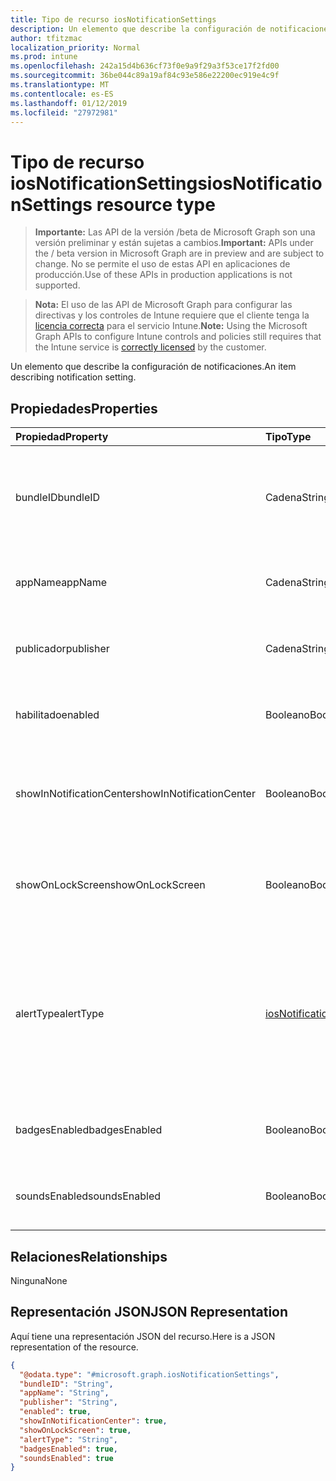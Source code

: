 ```yaml
---
title: Tipo de recurso iosNotificationSettings
description: Un elemento que describe la configuración de notificaciones.
author: tfitzmac
localization_priority: Normal
ms.prod: intune
ms.openlocfilehash: 242a15d4b636cf73f0e9a9f29a3f53ce17f2fd00
ms.sourcegitcommit: 36be044c89a19af84c93e586e22200ec919e4c9f
ms.translationtype: MT
ms.contentlocale: es-ES
ms.lasthandoff: 01/12/2019
ms.locfileid: "27972981"
---
```

# <a name="iosnotificationsettings-resource-type"></a><span data-ttu-id="1579e-103">Tipo de recurso iosNotificationSettings</span><span class="sxs-lookup"><span data-stu-id="1579e-103">iosNotificationSettings resource type</span></span>

> <span data-ttu-id="1579e-104">**Importante:** Las API de la versión /beta de Microsoft Graph son una versión preliminar y están sujetas a cambios.</span><span class="sxs-lookup"><span data-stu-id="1579e-104">**Important:** APIs under the / beta version in Microsoft Graph are in preview and are subject to change.</span></span> <span data-ttu-id="1579e-105">No se permite el uso de estas API en aplicaciones de producción.</span><span class="sxs-lookup"><span data-stu-id="1579e-105">Use of these APIs in production applications is not supported.</span></span>

> <span data-ttu-id="1579e-106">**Nota:** El uso de las API de Microsoft Graph para configurar las directivas y los controles de Intune requiere que el cliente tenga la [licencia correcta](https://go.microsoft.com/fwlink/?linkid=839381) para el servicio Intune.</span><span class="sxs-lookup"><span data-stu-id="1579e-106">**Note:** Using the Microsoft Graph APIs to configure Intune controls and policies still requires that the Intune service is [correctly licensed](https://go.microsoft.com/fwlink/?linkid=839381) by the customer.</span></span>

<span data-ttu-id="1579e-107">Un elemento que describe la configuración de notificaciones.</span><span class="sxs-lookup"><span data-stu-id="1579e-107">An item describing notification setting.</span></span>
## <a name="properties"></a><span data-ttu-id="1579e-108">Propiedades</span><span class="sxs-lookup"><span data-stu-id="1579e-108">Properties</span></span>
|<span data-ttu-id="1579e-109">Propiedad</span><span class="sxs-lookup"><span data-stu-id="1579e-109">Property</span></span>|<span data-ttu-id="1579e-110">Tipo</span><span class="sxs-lookup"><span data-stu-id="1579e-110">Type</span></span>|<span data-ttu-id="1579e-111">Descripción</span><span class="sxs-lookup"><span data-stu-id="1579e-111">Description</span></span>|
|:---|:---|:---|
|<span data-ttu-id="1579e-112">bundleID</span><span class="sxs-lookup"><span data-stu-id="1579e-112">bundleID</span></span>|<span data-ttu-id="1579e-113">Cadena</span><span class="sxs-lookup"><span data-stu-id="1579e-113">String</span></span>|<span data-ttu-id="1579e-114">Id. de paquete de la aplicación en el que aplicar esa configuración de notificaciones.</span><span class="sxs-lookup"><span data-stu-id="1579e-114">Bundle id of app to which to apply these notification settings.</span></span>|
|<span data-ttu-id="1579e-115">appName</span><span class="sxs-lookup"><span data-stu-id="1579e-115">appName</span></span>|<span data-ttu-id="1579e-116">Cadena</span><span class="sxs-lookup"><span data-stu-id="1579e-116">String</span></span>|<span data-ttu-id="1579e-117">Nombre de la aplicación que se asociará con el bundleID.</span><span class="sxs-lookup"><span data-stu-id="1579e-117">Application name to be associated with the bundleID.</span></span>|
|<span data-ttu-id="1579e-118">publicador</span><span class="sxs-lookup"><span data-stu-id="1579e-118">publisher</span></span>|<span data-ttu-id="1579e-119">Cadena</span><span class="sxs-lookup"><span data-stu-id="1579e-119">String</span></span>|<span data-ttu-id="1579e-120">Publicador que se asociará con el bundleID.</span><span class="sxs-lookup"><span data-stu-id="1579e-120">Publisher to be associated with the bundleID.</span></span>|
|<span data-ttu-id="1579e-121">habilitado</span><span class="sxs-lookup"><span data-stu-id="1579e-121">enabled</span></span>|<span data-ttu-id="1579e-122">Booleano</span><span class="sxs-lookup"><span data-stu-id="1579e-122">Boolean</span></span>|<span data-ttu-id="1579e-123">Indica si se permiten las notificaciones para esta aplicación.</span><span class="sxs-lookup"><span data-stu-id="1579e-123">Indicates whether notifications are allowed for this app.</span></span>|
|<span data-ttu-id="1579e-124">showInNotificationCenter</span><span class="sxs-lookup"><span data-stu-id="1579e-124">showInNotificationCenter</span></span>|<span data-ttu-id="1579e-125">Booleano</span><span class="sxs-lookup"><span data-stu-id="1579e-125">Boolean</span></span>|<span data-ttu-id="1579e-126">Indica si se pueden mostrar notificaciones en el centro de notificaciones.</span><span class="sxs-lookup"><span data-stu-id="1579e-126">Indicates whether notifications can be shown in notification center.</span></span>|
|<span data-ttu-id="1579e-127">showOnLockScreen</span><span class="sxs-lookup"><span data-stu-id="1579e-127">showOnLockScreen</span></span>|<span data-ttu-id="1579e-128">Booleano</span><span class="sxs-lookup"><span data-stu-id="1579e-128">Boolean</span></span>|<span data-ttu-id="1579e-129">Indica si se pueden mostrar notificaciones en la pantalla de bloqueo.</span><span class="sxs-lookup"><span data-stu-id="1579e-129">Indicates whether notifications can be shown on the lock screen.</span></span>|
|<span data-ttu-id="1579e-130">alertType</span><span class="sxs-lookup"><span data-stu-id="1579e-130">alertType</span></span>|[<span data-ttu-id="1579e-131">iosNotificationAlertType</span><span class="sxs-lookup"><span data-stu-id="1579e-131">iosNotificationAlertType</span></span>](../resources/intune-deviceconfig-iosnotificationalerttype.md)|<span data-ttu-id="1579e-132">Indica el tipo de alerta para las notificaciones de esta aplicación.</span><span class="sxs-lookup"><span data-stu-id="1579e-132">Indicates the type of alert for notifications for this app.</span></span> <span data-ttu-id="1579e-133">Los valores posibles son: `deviceDefault`, `banner`, `modal` y `none`.</span><span class="sxs-lookup"><span data-stu-id="1579e-133">Possible values are: `deviceDefault`, `banner`, `modal`, `none`.</span></span>|
|<span data-ttu-id="1579e-134">badgesEnabled</span><span class="sxs-lookup"><span data-stu-id="1579e-134">badgesEnabled</span></span>|<span data-ttu-id="1579e-135">Booleano</span><span class="sxs-lookup"><span data-stu-id="1579e-135">Boolean</span></span>|<span data-ttu-id="1579e-136">Indica si se permiten los distintivos para esta aplicación.</span><span class="sxs-lookup"><span data-stu-id="1579e-136">Indicates whether badges are allowed for this app.</span></span>|
|<span data-ttu-id="1579e-137">soundsEnabled</span><span class="sxs-lookup"><span data-stu-id="1579e-137">soundsEnabled</span></span>|<span data-ttu-id="1579e-138">Booleano</span><span class="sxs-lookup"><span data-stu-id="1579e-138">Boolean</span></span>|<span data-ttu-id="1579e-139">Indica si se permiten los sonidos para esta aplicación.</span><span class="sxs-lookup"><span data-stu-id="1579e-139">Indicates whether sounds are allowed for this app.</span></span>|

## <a name="relationships"></a><span data-ttu-id="1579e-140">Relaciones</span><span class="sxs-lookup"><span data-stu-id="1579e-140">Relationships</span></span>
<span data-ttu-id="1579e-141">Ninguna</span><span class="sxs-lookup"><span data-stu-id="1579e-141">None</span></span>
## <a name="json-representation"></a><span data-ttu-id="1579e-142">Representación JSON</span><span class="sxs-lookup"><span data-stu-id="1579e-142">JSON Representation</span></span>
<span data-ttu-id="1579e-143">Aquí tiene una representación JSON del recurso.</span><span class="sxs-lookup"><span data-stu-id="1579e-143">Here is a JSON representation of the resource.</span></span>
<!-- {
  "blockType": "resource",
  "@odata.type": "microsoft.graph.iosNotificationSettings"
}
-->
``` json
{
  "@odata.type": "#microsoft.graph.iosNotificationSettings",
  "bundleID": "String",
  "appName": "String",
  "publisher": "String",
  "enabled": true,
  "showInNotificationCenter": true,
  "showOnLockScreen": true,
  "alertType": "String",
  "badgesEnabled": true,
  "soundsEnabled": true
}
```





